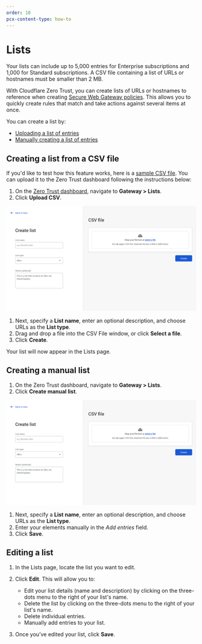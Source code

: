```yaml
---
order: 10
pcx-content-type: how-to
---
```


# Lists

<Aside>
Your lists can include up to 5,000 entries for Enterprise subscriptions and 1,000 for Standard subscriptions. A CSV file containing a list of URLs or hostnames must be smaller than 2 MB. 
</Aside>

With Cloudflare Zero Trust, you can create lists of URLs or hostnames to reference when creating [Secure Web Gateway policies](/policies/filtering). This allows you to quickly create rules that match and take actions against several items at once.

You can create a list by:

*   [Uploading a list of entries](#creating-a-list-from-a-csv-file)
*   [Manually creating a list of entries](#creating-a-manual-list)

## Creating a list from a CSV file

If you'd like to test how this feature works, here is a [sample CSV file](../static/documentation/list-test.csv). You can upload it to the Zero Trust dashboard following the instructions below:

1.  On the [Zero Trust dashboard](https://dash.teams.cloudflare.com), navigate to **Gateway > Lists**.
2.  Click **Upload CSV**.

![Upload CSV](../static/documentation/policies/upload-csv.png)

1.  Next, specify a **List name**, enter an optional description, and choose URLs as the **List type**.
2.  Drag and drop a file into the CSV File window, or click **Select a file**.
3.  Click **Create**.

Your list will now appear in the Lists page.

## Creating a manual list

1.  On the Zero Trust dashboard, navigate to **Gateway > Lists**.
2.  Click **Create manual list**.

![Manual list](../static/documentation/policies/upload-csv.png)

1.  Next, specify a **List name**, enter an optional description, and choose URLs as the **List type**.
2.  Enter your elements manually in the *Add entries* field.
3.  Click **Save**.

## Editing a list

1.  In the Lists page, locate the list you want to edit.

2.  Click **Edit**. This will allow you to:
    *   Edit your list details (name and description) by clicking on the three-dots menu to the right of your list's name.
    *   Delete the list by clicking on the three-dots menu to the right of your list's name.
    *   Delete individual entries.
    *   Manually add entries to your list.

3.  Once you’ve edited your list, click **Save**.

